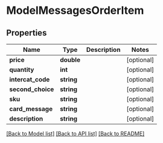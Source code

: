 # ModelMessagesOrderItem

## Properties
Name | Type | Description | Notes
------------ | ------------- | ------------- | -------------
**price** | **double** |  | [optional] 
**quantity** | **int** |  | [optional] 
**intercat_code** | **string** |  | [optional] 
**second_choice** | **string** |  | [optional] 
**sku** | **string** |  | [optional] 
**card_message** | **string** |  | [optional] 
**description** | **string** |  | [optional] 

[[Back to Model list]](../README.md#documentation-for-models) [[Back to API list]](../README.md#documentation-for-api-endpoints) [[Back to README]](../README.md)


